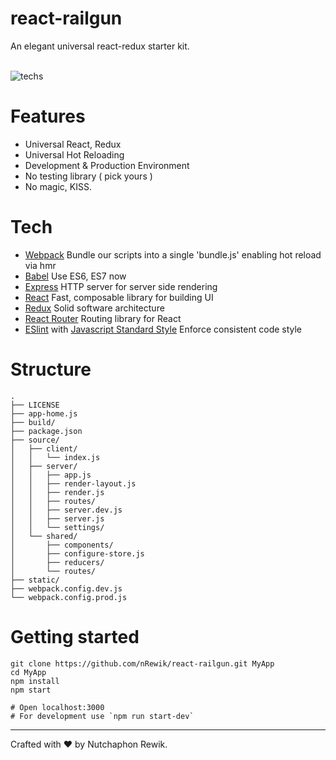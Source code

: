 # react-railgun

An elegant universal react-redux starter kit.<br/><br/>

![techs](https://raw.githubusercontent.com/nRewik/react-railgun/master/static/techs.png)

# Features

 * Universal React, Redux
 * Universal Hot Reloading
 * Development & Production Environment
 * No testing library ( pick yours )
 * No magic, KISS.

# Tech

* [Webpack](https://webpack.github.io) Bundle our scripts into a single 'bundle.js' enabling hot reload via hmr
* [Babel](https://babeljs.io) Use ES6, ES7 now
* [Express](http://expressjs.com) HTTP server for server side rendering
* [React](https://facebook.github.io/react/) Fast, composable library for building UI
* [Redux](https://github.com/reactjs/redux) Solid software architecture
* [React Router](https://github.com/reactjs/react-router) Routing library for React
* [ESlint](http://eslint.org) with [Javascript Standard Style](http://standardjs.com/rules.html) Enforce consistent code style


# Structure

```
.
├── LICENSE
├── app-home.js
├── build/
├── package.json
├── source/
│   ├── client/
│   │   └── index.js
│   ├── server/
│   │   ├── app.js
│   │   ├── render-layout.js
│   │   ├── render.js
│   │   ├── routes/
│   │   ├── server.dev.js
│   │   ├── server.js
│   │   └── settings/
│   └── shared/
│       ├── components/
│       ├── configure-store.js
│       ├── reducers/
│       └── routes/
├── static/
├── webpack.config.dev.js
└── webpack.config.prod.js
```

# Getting started
```
git clone https://github.com/nRewik/react-railgun.git MyApp
cd MyApp
npm install
npm start

# Open localhost:3000
# For development use `npm run start-dev`
```

---------
Crafted with ❤️ by Nutchaphon Rewik.
